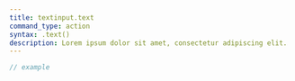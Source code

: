 ```yaml
---
title: textinput.text
command_type: action
syntax: .text()
description: Lorem ipsum dolor sit amet, consectetur adipiscing elit.
---
```


```javascript
// example
```